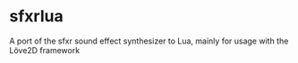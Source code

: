 sfxrlua
=======

A port of the sfxr sound effect synthesizer to Lua, mainly for usage with the Löve2D framework
